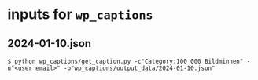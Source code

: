 # inputs for `wp_captions`

## 2024-01-10.json

```console
$ python wp_captions/get_caption.py -c"Category:100 000 Bildminnen" -u"<user email>" -o"wp_captions/output_data/2024-01-10.json"
```
